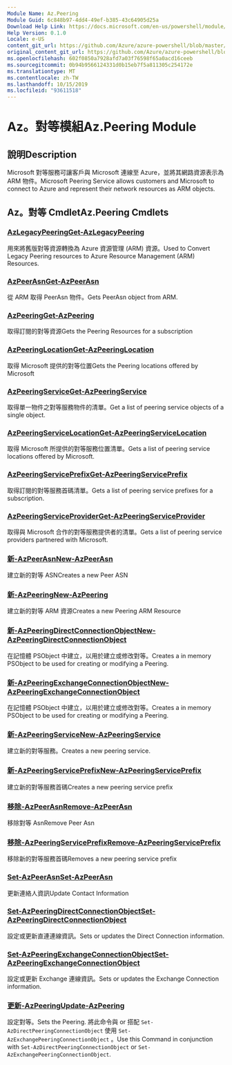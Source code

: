 ```yaml
---
Module Name: Az.Peering
Module Guid: 6c848b97-4dd4-49ef-b385-43c64905d25a
Download Help Link: https://docs.microsoft.com/en-us/powershell/module/az.peering.md
Help Version: 0.1.0
Locale: e-US
content_git_url: https://github.com/Azure/azure-powershell/blob/master/src/Peering/Peering/help/Az.Peering.md
original_content_git_url: https://github.com/Azure/azure-powershell/blob/master/src/Peering/Peering/help/Az.Peering.md
ms.openlocfilehash: 602f0850a7928afd7a03f76598f65a0acd16ceeb
ms.sourcegitcommit: 0b94b9566124331d0b15eb7f5a811305c254172e
ms.translationtype: MT
ms.contentlocale: zh-TW
ms.lasthandoff: 10/15/2019
ms.locfileid: "93611518"
---
```

# <span data-ttu-id="c9a4e-101">Az。對等模組</span><span class="sxs-lookup"><span data-stu-id="c9a4e-101">Az.Peering Module</span></span>
## <span data-ttu-id="c9a4e-102">說明</span><span class="sxs-lookup"><span data-stu-id="c9a4e-102">Description</span></span>
<span data-ttu-id="c9a4e-103">Microsoft 對等服務可讓客戶與 Microsoft 連線至 Azure，並將其網路資源表示為 ARM 物件。</span><span class="sxs-lookup"><span data-stu-id="c9a4e-103">Microsoft Peering Service allows customers and Microsoft to connect to Azure and represent their network resources as ARM objects.</span></span>

## <span data-ttu-id="c9a4e-104">Az。對等 Cmdlet</span><span class="sxs-lookup"><span data-stu-id="c9a4e-104">Az.Peering Cmdlets</span></span>
### [<span data-ttu-id="c9a4e-105">AzLegacyPeering</span><span class="sxs-lookup"><span data-stu-id="c9a4e-105">Get-AzLegacyPeering</span></span>](Get-AzLegacyPeering.md)
<span data-ttu-id="c9a4e-106">用來將舊版對等資源轉換為 Azure 資源管理 (ARM) 資源。</span><span class="sxs-lookup"><span data-stu-id="c9a4e-106">Used to Convert Legacy Peering resources to Azure Resource Management (ARM) Resources.</span></span> 

### [<span data-ttu-id="c9a4e-107">AzPeerAsn</span><span class="sxs-lookup"><span data-stu-id="c9a4e-107">Get-AzPeerAsn</span></span>](Get-AzPeerAsn.md)
<span data-ttu-id="c9a4e-108">從 ARM 取得 PeerAsn 物件。</span><span class="sxs-lookup"><span data-stu-id="c9a4e-108">Gets PeerAsn object from ARM.</span></span>

### [<span data-ttu-id="c9a4e-109">AzPeering</span><span class="sxs-lookup"><span data-stu-id="c9a4e-109">Get-AzPeering</span></span>](Get-AzPeering.md)
<span data-ttu-id="c9a4e-110">取得訂閱的對等資源</span><span class="sxs-lookup"><span data-stu-id="c9a4e-110">Gets the Peering Resources for a subscription</span></span>

### [<span data-ttu-id="c9a4e-111">AzPeeringLocation</span><span class="sxs-lookup"><span data-stu-id="c9a4e-111">Get-AzPeeringLocation</span></span>](Get-AzPeeringLocation.md)
<span data-ttu-id="c9a4e-112">取得 Microsoft 提供的對等位置</span><span class="sxs-lookup"><span data-stu-id="c9a4e-112">Gets the Peering locations offered by Microsoft</span></span>

### [<span data-ttu-id="c9a4e-113">AzPeeringService</span><span class="sxs-lookup"><span data-stu-id="c9a4e-113">Get-AzPeeringService</span></span>](Get-AzPeeringService.md)
<span data-ttu-id="c9a4e-114">取得單一物件之對等服務物件的清單。</span><span class="sxs-lookup"><span data-stu-id="c9a4e-114">Get a list of peering service objects of a single object.</span></span>

### [<span data-ttu-id="c9a4e-115">AzPeeringServiceLocation</span><span class="sxs-lookup"><span data-stu-id="c9a4e-115">Get-AzPeeringServiceLocation</span></span>](Get-AzPeeringServiceLocation.md)
<span data-ttu-id="c9a4e-116">取得 Microsoft 所提供的對等服務位置清單。</span><span class="sxs-lookup"><span data-stu-id="c9a4e-116">Gets a list of peering service locations offered by Microsoft.</span></span>

### [<span data-ttu-id="c9a4e-117">AzPeeringServicePrefix</span><span class="sxs-lookup"><span data-stu-id="c9a4e-117">Get-AzPeeringServicePrefix</span></span>](Get-AzPeeringServicePrefix.md)
<span data-ttu-id="c9a4e-118">取得訂閱的對等服務首碼清單。</span><span class="sxs-lookup"><span data-stu-id="c9a4e-118">Gets a list of peering service prefixes for a subscription.</span></span>

### [<span data-ttu-id="c9a4e-119">AzPeeringServiceProvider</span><span class="sxs-lookup"><span data-stu-id="c9a4e-119">Get-AzPeeringServiceProvider</span></span>](Get-AzPeeringServiceProvider.md)
<span data-ttu-id="c9a4e-120">取得與 Microsoft 合作的對等服務提供者的清單。</span><span class="sxs-lookup"><span data-stu-id="c9a4e-120">Gets a list of peering service providers partnered with Microsoft.</span></span>

### [<span data-ttu-id="c9a4e-121">新-AzPeerAsn</span><span class="sxs-lookup"><span data-stu-id="c9a4e-121">New-AzPeerAsn</span></span>](New-AzPeerAsn.md)
<span data-ttu-id="c9a4e-122">建立新的對等 ASN</span><span class="sxs-lookup"><span data-stu-id="c9a4e-122">Creates a new Peer ASN</span></span> 

### [<span data-ttu-id="c9a4e-123">新-AzPeering</span><span class="sxs-lookup"><span data-stu-id="c9a4e-123">New-AzPeering</span></span>](New-AzPeering.md)
<span data-ttu-id="c9a4e-124">建立新的對等 ARM 資源</span><span class="sxs-lookup"><span data-stu-id="c9a4e-124">Creates a new Peering ARM Resource</span></span>

### [<span data-ttu-id="c9a4e-125">新-AzPeeringDirectConnectionObject</span><span class="sxs-lookup"><span data-stu-id="c9a4e-125">New-AzPeeringDirectConnectionObject</span></span>](New-AzPeeringDirectConnectionObject.md)
<span data-ttu-id="c9a4e-126">在記憶體 PSObject 中建立，以用於建立或修改對等。</span><span class="sxs-lookup"><span data-stu-id="c9a4e-126">Creates a in memory PSObject to be used for creating or modifying a Peering.</span></span>

### [<span data-ttu-id="c9a4e-127">新-AzPeeringExchangeConnectionObject</span><span class="sxs-lookup"><span data-stu-id="c9a4e-127">New-AzPeeringExchangeConnectionObject</span></span>](New-AzPeeringExchangeConnectionObject.md)
<span data-ttu-id="c9a4e-128">在記憶體 PSObject 中建立，以用於建立或修改對等。</span><span class="sxs-lookup"><span data-stu-id="c9a4e-128">Creates a in memory PSObject to be used for creating or modifying a Peering.</span></span>

### [<span data-ttu-id="c9a4e-129">新-AzPeeringService</span><span class="sxs-lookup"><span data-stu-id="c9a4e-129">New-AzPeeringService</span></span>](New-AzPeeringService.md)
<span data-ttu-id="c9a4e-130">建立新的對等服務。</span><span class="sxs-lookup"><span data-stu-id="c9a4e-130">Creates a new peering service.</span></span>

### [<span data-ttu-id="c9a4e-131">新-AzPeeringServicePrefix</span><span class="sxs-lookup"><span data-stu-id="c9a4e-131">New-AzPeeringServicePrefix</span></span>](New-AzPeeringServicePrefix.md)
<span data-ttu-id="c9a4e-132">建立新的對等服務首碼</span><span class="sxs-lookup"><span data-stu-id="c9a4e-132">Creates a new peering service prefix</span></span>

### [<span data-ttu-id="c9a4e-133">移除-AzPeerAsn</span><span class="sxs-lookup"><span data-stu-id="c9a4e-133">Remove-AzPeerAsn</span></span>](Remove-AzPeerAsn.md)
<span data-ttu-id="c9a4e-134">移除對等 Asn</span><span class="sxs-lookup"><span data-stu-id="c9a4e-134">Remove Peer Asn</span></span>

### [<span data-ttu-id="c9a4e-135">移除-AzPeeringServicePrefix</span><span class="sxs-lookup"><span data-stu-id="c9a4e-135">Remove-AzPeeringServicePrefix</span></span>](Remove-AzPeeringServicePrefix.md)
<span data-ttu-id="c9a4e-136">移除新的對等服務首碼</span><span class="sxs-lookup"><span data-stu-id="c9a4e-136">Removes a new peering service prefix</span></span>

### [<span data-ttu-id="c9a4e-137">Set-AzPeerAsn</span><span class="sxs-lookup"><span data-stu-id="c9a4e-137">Set-AzPeerAsn</span></span>](Set-AzPeerAsn.md)
<span data-ttu-id="c9a4e-138">更新連絡人資訊</span><span class="sxs-lookup"><span data-stu-id="c9a4e-138">Update Contact Information</span></span>

### [<span data-ttu-id="c9a4e-139">Set-AzPeeringDirectConnectionObject</span><span class="sxs-lookup"><span data-stu-id="c9a4e-139">Set-AzPeeringDirectConnectionObject</span></span>](Set-AzPeeringDirectConnectionObject.md)
<span data-ttu-id="c9a4e-140">設定或更新直連連線資訊。</span><span class="sxs-lookup"><span data-stu-id="c9a4e-140">Sets or updates the Direct Connection information.</span></span> 

### [<span data-ttu-id="c9a4e-141">Set-AzPeeringExchangeConnectionObject</span><span class="sxs-lookup"><span data-stu-id="c9a4e-141">Set-AzPeeringExchangeConnectionObject</span></span>](Set-AzPeeringExchangeConnectionObject.md)
<span data-ttu-id="c9a4e-142">設定或更新 Exchange 連線資訊。</span><span class="sxs-lookup"><span data-stu-id="c9a4e-142">Sets or updates the Exchange Connection information.</span></span> 

### [<span data-ttu-id="c9a4e-143">更新-AzPeering</span><span class="sxs-lookup"><span data-stu-id="c9a4e-143">Update-AzPeering</span></span>](Update-AzPeering.md)
<span data-ttu-id="c9a4e-144">設定對等。</span><span class="sxs-lookup"><span data-stu-id="c9a4e-144">Sets the Peering.</span></span> <span data-ttu-id="c9a4e-145">將此命令與 or 搭配 `Set-AzDirectPeeringConnectionObject` 使用 `Set-AzExchangePeeringConnectionObject` 。</span><span class="sxs-lookup"><span data-stu-id="c9a4e-145">Use this Command in conjunction with `Set-AzDirectPeeringConnectionObject` or `Set-AzExchangePeeringConnectionObject`.</span></span>

